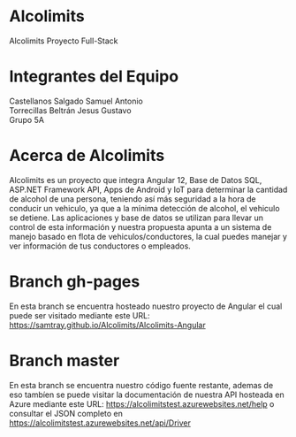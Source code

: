 # Alcolimits
Alcolimits Proyecto Full-Stack

# Integrantes del Equipo
Castellanos Salgado Samuel Antonio  
Torrecillas Beltrán Jesus Gustavo  
Grupo 5A

# Acerca de Alcolimits
Alcolimits es un proyecto que integra Angular 12, Base de Datos SQL, ASP.NET Framework API, Apps de Android y IoT para determinar la cantidad de alcohol de una persona, teniendo así más seguridad a la hora de conducir un vehiculo, ya que a la mínima detección de alcohol, el vehiculo se detiene. Las aplicaciones y base de datos se utilizan para llevar un control de esta información y nuestra propuesta apunta a un sistema de manejo basado en flota de vehiculos/conductores, la cual puedes manejar y ver información de tus conductores o empleados.

# Branch gh-pages
En esta branch se encuentra hosteado nuestro proyecto de Angular el cual puede ser visitado mediante este URL: https://samtray.github.io/Alcolimits/Alcolimits-Angular

# Branch master
En esta branch se encuentra nuestro código fuente restante, ademas de eso tambíen se puede visitar la documentación de nuestra API hosteada en Azure mediante este URL: https://alcolimitstest.azurewebsites.net/help o consultar el JSON completo en https://alcolimitstest.azurewebsites.net/api/Driver
